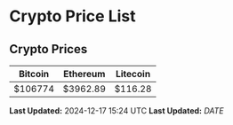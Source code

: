 # Crypto Price List

## Crypto Prices
| Bitcoin | Ethereum | Litecoin |
| ------- | -------- | -------- |
| $106774 | $3962.89 | $116.28 |
**Last Updated:** 2024-12-17 15:24 UTC
**Last Updated:** $DATE$
